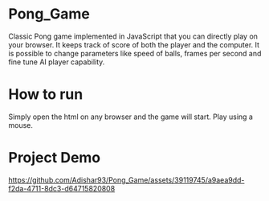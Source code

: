 # Pong_Game
Classic Pong game implemented in JavaScript that you can directly play on your browser. It keeps track of score of both the player and the computer.
It is possible to change parameters like speed of balls, frames per second and fine tune AI player capability.

# How to run
Simply open the html on any browser and the game will start. Play using a mouse.

# Project Demo

https://github.com/Adishar93/Pong_Game/assets/39119745/a9aea9dd-f2da-4711-8dc3-d64715820808

